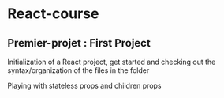 # React-course

## Premier-projet : First Project
Initialization of a React project, get started and checking out the syntax/organization of the files in the folder

Playing with stateless props and children props
